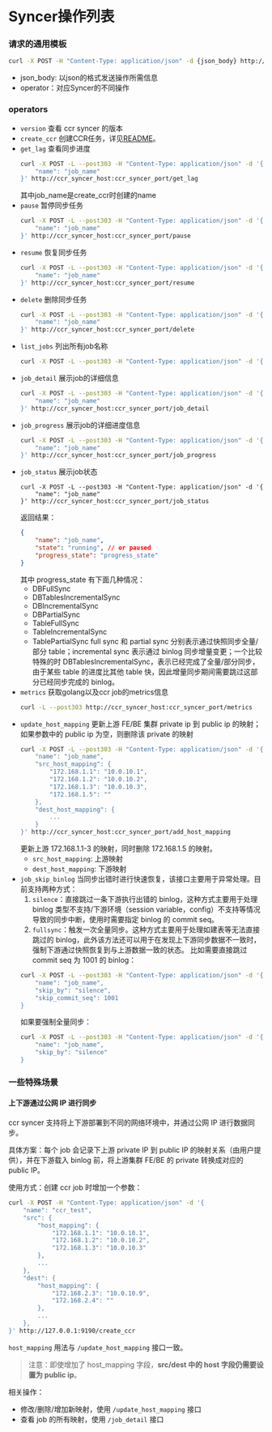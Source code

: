 # Syncer操作列表

### 请求的通用模板

```bash
curl -X POST -H "Content-Type: application/json" -d {json_body} http://ccr_syncer_host:ccr_syncer_port/operator
```
- json_body: 以json的格式发送操作所需信息
- operator：对应Syncer的不同操作

### operators

- `version`
    查看 ccr syncer 的版本
- `create_ccr`
    创建CCR任务，详见[README](../README.md)。
- `get_lag`
    查看同步进度
    ```bash
    curl -X POST -L --post303 -H "Content-Type: application/json" -d '{
        "name": "job_name"
    }' http://ccr_syncer_host:ccr_syncer_port/get_lag
    ```
    其中job_name是create_ccr时创建的name
- `pause`
    暂停同步任务
    ```bash
    curl -X POST -L --post303 -H "Content-Type: application/json" -d '{
        "name": "job_name"
    }' http://ccr_syncer_host:ccr_syncer_port/pause
    ```
- `resume`
    恢复同步任务
    ```bash
    curl -X POST -L --post303 -H "Content-Type: application/json" -d '{
        "name": "job_name"
    }' http://ccr_syncer_host:ccr_syncer_port/resume
    ```
- `delete`
    删除同步任务
    ```bash
    curl -X POST -L --post303 -H "Content-Type: application/json" -d '{
        "name": "job_name"
    }' http://ccr_syncer_host:ccr_syncer_port/delete
    ```
- `list_jobs`
    列出所有job名称
    ```bash
    curl -X POST -L --post303 -H "Content-Type: application/json" -d '{}' http://ccr_syncer_host:ccr_syncer_port/list_jobs
    ```
- `job_detail`
    展示job的详细信息
    ```bash
    curl -X POST -L --post303 -H "Content-Type: application/json" -d '{
        "name": "job_name"
    }' http://ccr_syncer_host:ccr_syncer_port/job_detail
    ```
- `job_progress`
    展示job的详细进度信息
    ```bash
    curl -X POST -L --post303 -H "Content-Type: application/json" -d '{
        "name": "job_name"
    }' http://ccr_syncer_host:ccr_syncer_port/job_progress
    ```
- `job_status`
    展示job状态
    ```
    curl -X POST -L --post303 -H "Content-Type: application/json" -d '{
        "name": "job_name"
    }' http://ccr_syncer_host:ccr_syncer_port/job_status
    ```
    返回结果：
    ```json
    {
        "name": "job_name",
        "state": "running", // or paused
        "progress_state": "progress_state"
    }
    ```
    其中 progress_state 有下面几种情况：
    - DBFullSync
    - DBTablesIncrementalSync
    - DBIncrementalSync
    - DBPartialSync
    - TableFullSync
    - TableIncrementalSync
    - TablePartialSync
    full sync 和 partial sync 分别表示通过快照同步全量/部分 table；incremental sync 表示通过 binlog 同步增量变更；一个比较特殊的时 DBTablesIncrementalSync，表示已经完成了全量/部分同步，由于某些 table 的进度比其他 table 快，因此增量同步期间需要跳过这部分已经同步完成的 binlog。
- `metrics`
    获取golang以及ccr job的metrics信息
    ```bash
    curl -L --post303 http://ccr_syncer_host:ccr_syncer_port/metrics
    ```
- `update_host_mapping`
    更新上游 FE/BE 集群 private ip 到 public ip 的映射；如果参数中的 public ip 为空，则删除该 private 的映射
    ```bash
    curl -X POST -L --post303 -H "Content-Type: application/json" -d '{
        "name": "job_name",
        "src_host_mapping": {
            "172.168.1.1": "10.0.10.1",
            "172.168.1.2": "10.0.10.2",
            "172.168.1.3": "10.0.10.3",
            "172.168.1.5": ""
        },
        "dest_host_mapping": {
            ...
        }
    }' http://ccr_syncer_host:ccr_syncer_port/add_host_mapping
    ```
    更新上游 172.168.1.1-3 的映射，同时删除 172.168.1.5 的映射。
    - `src_host_mapping`: 上游映射
    - `dest_host_mapping`: 下游映射
- `job_skip_binlog`
    当同步出错时进行快速恢复，该接口主要用于异常处理。目前支持两种方式：
    1. `silence`：直接跳过一条下游执行出错的 binlog，这种方式主要用于处理 binlog 类型不支持/下游环境（session variable，config）不支持等情况导致的同步中断，使用时需要指定 binlog 的 commit seq。
    2. `fullsync`：触发一次全量同步。这种方式主要用于处理如建表等无法直接跳过的 binlog，此外该方法还可以用于在发现上下游同步数据不一致时，强制下游通过快照恢复到与上游数据一致的状态。
    比如需要直接跳过 commit seq 为 1001 的 binlog：
    ```bash
    curl -X POST -L --post303 -H "Content-Type: application/json" -d '{
        "name": "job_name",
        "skip_by": "silence",
        "skip_commit_seq": 1001
    }
    ```
    如果要强制全量同步：
    ```bash
    curl -X POST -L --post303 -H "Content-Type: application/json" -d '{
        "name": "job_name",
        "skip_by": "silence"
    }
    ```

### 一些特殊场景

#### 上下游通过公网 IP 进行同步

ccr syncer 支持将上下游部署到不同的网络环境中，并通过公网 IP 进行数据同步。

具体方案：每个 job 会记录下上游 private IP 到 public IP 的映射关系（由用户提供），并在下游载入 binlog 前，将上游集群 FE/BE 的 private 转换成对应的 public IP。

使用方式：创建 ccr job 时增加一个参数：
```bash
curl -X POST -H "Content-Type: application/json" -d '{
    "name": "ccr_test",
    "src": {
        "host_mapping": {
            "172.168.1.1": "10.0.10.1",
            "172.168.1.2": "10.0.10.2",
            "172.168.1.3": "10.0.10.3"
        },
        ...
    },
    "dest": {
        "host_mapping": {
            "172.168.2.3": "10.0.10.9",
            "172.168.2.4": ""
        },
        ...
    },
}' http://127.0.0.1:9190/create_ccr
```

`host_mapping` 用法与 `/update_host_mapping` 接口一致。

> 注意：即使增加了 host_mapping 字段，**src/dest 中的 host 字段仍需要设置为 public ip**。

相关操作：
- 修改/删除/增加新映射，使用 `/update_host_mapping` 接口
- 查看 job 的所有映射，使用 `/job_detail` 接口
